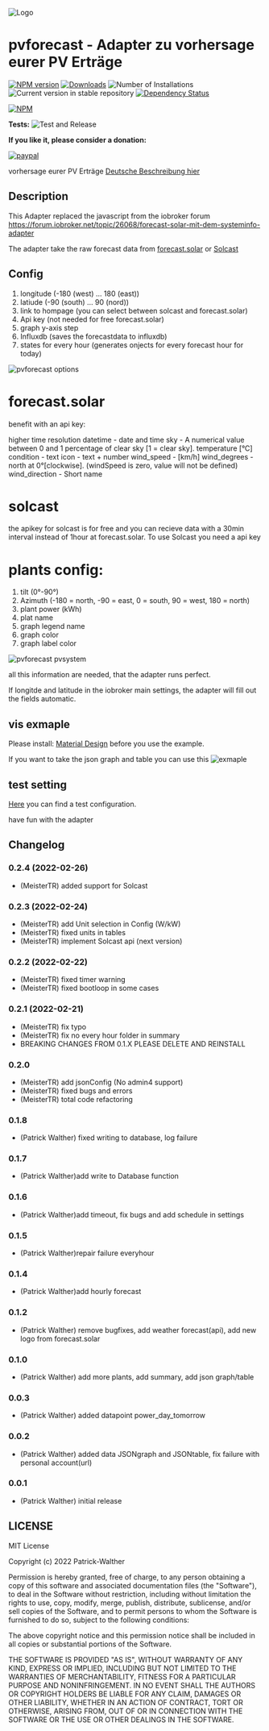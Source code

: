 ![Logo](docs/de/img/pvforecast.png)
# pvforecast - Adapter zu vorhersage eurer PV Erträge
[![NPM version](https://img.shields.io/npm/v/iobroker.pvforecast.svg)](https://www.npmjs.com/package/iobroker.pvforecast)
[![Downloads](https://img.shields.io/npm/dm/iobroker.pvforecast.svg)](https://www.npmjs.com/package/iobroker.pvforecast)
![Number of Installations](https://iobroker.live/badges/pvforecast-installed.svg)
![Current version in stable repository](https://iobroker.live/badges/pvforecast-stable.svg)
[![Dependency Status](https://img.shields.io/david/Patrick-Walther/iobroker.pvforecast.svg)](https://david-dm.org/Patrick-Walther/iobroker.pvforecast)

[![NPM](https://nodei.co/npm/iobroker.pvforecast.png?downloads=true)](https://nodei.co/npm/iobroker.pvforecast/)

**Tests:** ![Test and Release](https://github.com/Patrick-Walther/ioBroker.pvforecast/workflows/Test%20and%20Release/badge.svg)


**If you like it, please consider a donation:**

[![paypal](https://www.paypalobjects.com/en_US/i/btn/btn_donateCC_LG.gif)](https://www.paypal.com/cgi-bin/webscr?cmd=_s-xclick&hosted_button_id=UYB92ZVNEFNF6&source=url)

vorhersage eurer PV Erträge
[Deutsche Beschreibung hier](docs/de/pvforecast.md)

## Description
This Adapter replaced the javascript from the iobroker forum https://forum.iobroker.net/topic/26068/forecast-solar-mit-dem-systeminfo-adapter

The adapter take the raw forecast data from [forecast.solar](https://api.forecast.solar) or [Solcast](https://solcast.com/)

## Config

1. longitude (-180 (west) … 180 (east))
2. latiude (-90 (south) … 90 (nord))
4. link to hompage (you can select between solcast and forecast.solar)
5. Api key (not needed for free forecast.solar)
6. graph y-axis step
7. Influxdb (saves the forecastdata to influxdb)
8. states for every hour (generates onjects for every forecast hour for today) 

![pvforecast options](https://user-images.githubusercontent.com/76852173/155196821-61d26563-48cc-4ddd-a37f-417088c60951.JPG)


# forecast.solar
benefit with an api key: 

higher time resolution
datetime -  date and time
sky - A numerical value between 0 and 1 percentage of clear sky [1 = clear sky].
temperature [°C]
condition - text
icon - text + number
wind_speed -  [km/h]
wind_degrees - north at 0°[clockwise]. (windSpeed is zero, value will not be defined)
wind_direction - Short name 

# solcast
the apikey for solcast is for free and you can recieve data with a 30min interval instead of 1hour at forecast.solar. To use Solcast you need a api key

# plants config:

1. tilt (0°-90°)
2. Azimuth (-180 = north, -90 = east, 0 = south, 90 = west, 180 = north)
3. plant power (kWh)
4. plat name
5. graph legend name
9. graph color
10. graph label color 

![pvforecast pvsystem](https://user-images.githubusercontent.com/76852173/155196852-62b928ca-4c8b-407e-8947-a45c7b31972a.JPG)


all this information are needed, that the adapter runs perfect.

If longitde and latitude in the iobroker main settings, the adapter will fill out the fields automatic.

## vis exmaple
Please install: [Material Design](https://github.com/Scrounger/ioBroker.vis-materialdesign) before you use the example.

If you want to take the json graph and table you can use this ![exmaple](docs/example/img/vis_example.GIF)




## test setting
[Here](https://github.com/Patrick-Walther/ioBroker.pvforecast/blob/main/docs/example/system.adapter.pvforecast.0.json) you can find a test configuration.

have fun with the adapter

## Changelog
<!--
    Placeholder for the next version (at the beginning of the line):
    ### **WORK IN PROGRESS**
-->
### 0.2.4 (2022-02-26)
 * (MeisterTR) added support for Solcast

### 0.2.3 (2022-02-24)
* (MeisterTR) add Unit selection in Config (W/kW)
* (MeisterTR) fixed units in tables
* (MeisterTR) implement Solcast api (next version)
### 0.2.2 (2022-02-22)
* (MeisterTR) fixed timer warning
* (MeisterTR) fixed bootloop in some cases

### 0.2.1 (2022-02-21)

* (MeisterTR) fix typo
* (MeisterTR) fix no every hour folder in summary
* BREAKING CHANGES FROM 0.1.X PLEASE DELETE AND REINSTALL

### 0.2.0
* (MeisterTR) add jsonConfig (No admin4 support)
* (MeisterTR) fixed bugs and errors
* (MeisterTR) total code refactoring

### 0.1.8
* (Patrick Walther) fixed writing to database, log failure

### 0.1.7
* (Patrick Walther)add write to Database function

### 0.1.6
* (Patrick Walther)add timeout, fix bugs and add schedule in settings

### 0.1.5
* (Patrick Walther)repair failure everyhour 

### 0.1.4
* (Patrick Walther)add hourly forecast

### 0.1.2
* (Patrick Walther) remove bugfixes, add weather forecast(api), add new logo from forecast.solar 

### 0.1.0
* (Patrick Walther) add  more plants, add summary, add json graph/table 

### 0.0.3
* (Patrick Walther) added datapoint power_day_tomorrow

### 0.0.2
* (Patrick Walther) added data JSONgraph and JSONtable, fix failure with personal account(url)

### 0.0.1
* (Patrick Walther) initial release

## LICENSE
MIT License

Copyright (c) 2022 Patrick-Walther

Permission is hereby granted, free of charge, to any person obtaining a copy
of this software and associated documentation files (the "Software"), to deal
in the Software without restriction, including without limitation the rights
to use, copy, modify, merge, publish, distribute, sublicense, and/or sell
copies of the Software, and to permit persons to whom the Software is
furnished to do so, subject to the following conditions:

The above copyright notice and this permission notice shall be included in all
copies or substantial portions of the Software.

THE SOFTWARE IS PROVIDED "AS IS", WITHOUT WARRANTY OF ANY KIND, EXPRESS OR
IMPLIED, INCLUDING BUT NOT LIMITED TO THE WARRANTIES OF MERCHANTABILITY,
FITNESS FOR A PARTICULAR PURPOSE AND NONINFRINGEMENT. IN NO EVENT SHALL THE
AUTHORS OR COPYRIGHT HOLDERS BE LIABLE FOR ANY CLAIM, DAMAGES OR OTHER
LIABILITY, WHETHER IN AN ACTION OF CONTRACT, TORT OR OTHERWISE, ARISING FROM,
OUT OF OR IN CONNECTION WITH THE SOFTWARE OR THE USE OR OTHER DEALINGS IN THE
SOFTWARE.
